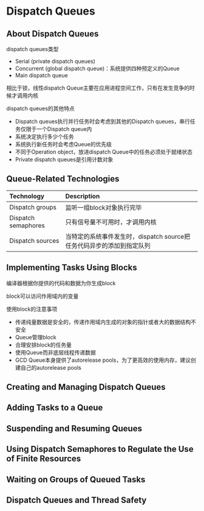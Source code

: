 # Dispatch Queues

## About Dispatch Queues

dispatch queues类型

* Serial \(private dispatch queues\)
* Concurrent \(global dispatch queue\)：系统提供四种预定义的Queue
* Main dispatch queue

相比于锁，线性dispatch Queue主要在应用进程空间工作，只有在发生竞争的时候才调用内核

dispatch queues的其他特点

* Dispatch queues执行并行任务时会考虑到其他的Dispatch queues，串行任务仅限于一个Dispatch queue内
* 系统决定执行多少个任务
* 系统执行新任务时会考虑Queue的优先级
* 不同于Operation object，放进dispatch Queue中的任务必须处于就绪状态
* Private dispatch queues是引用计数对象

## Queue-Related Technologies

| Technology | Description |
| :--- | :--- |
| Dispatch groups | 监听一组block对象执行完毕 |
| Dispatch semaphores | 只有信号量不可用时，才调用内核 |
| Dispatch sources | 当特定的系统事件发生时，dispatch source把任务代码异步的添加到指定队列 |

## Implementing Tasks Using Blocks

编译器根据你提供的代码和数据为你生成block

block可以访问作用域内的变量

使用block的注意事项

* 传递纯量数据是安全的，传递作用域内生成的对象的指针或者大的数据结构不安全
* Queue管理block
* 合理安排block的任务量
* 使用Queue而非底层线程传递数据
* GCD Queue本身提供了autorelease pools，为了更高效的使用内存，建议创建自己的autorelease pools

## Creating and Managing Dispatch Queues

## Adding Tasks to a Queue

## Suspending and Resuming Queues

## Using Dispatch Semaphores to Regulate the Use of Finite Resources

## Waiting on Groups of Queued Tasks

## Dispatch Queues and Thread Safety

## 



